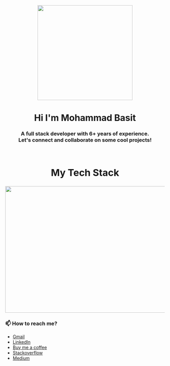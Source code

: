 <div align="center">
  <img src="https://octodex.github.com/images/daftpunktocat-guy.gif" height="300px" width="300px" />
</div>

<h1 align="center">Hi I'm Mohammad Basit</h1>

<h3 align="center">
  A full stack developer with 6+ years of experience. <br /> Let's connect and collaborate on some cool projects!
</h3>

<br/>

<div align="center">
  <h2 style="font-size: 30px">My Tech Stack</h2>
  <img src="https://www.pikpng.com/pngl/b/224-2240652_front-end-development-logos-for-example-html-5.png" height="400px" width="700px" />
</div>

### 📫 How to reach me?

- [Gmail](mailto:mohammadbasit0404@gmail.com)
- [LinkedIn](https://www.linkedin.com/in/bmir/) 
- [Buy me a coffee](https://www.buymeacoffee.com/iambazzy?source=about_page-------------------------------------)
- [Stackoverflow](https://stackoverflow.com/users/9138850/mohammad-basit)
- [Medium](https://medium.com/@mohammadbasit0404)

